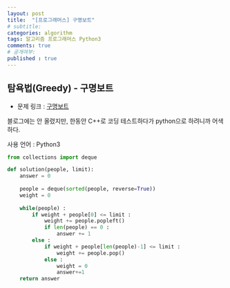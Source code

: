```yaml
---
layout: post
title:  "[프로그래머스] 구명보트"
# subtitle: 
categories: algorithm
tags: 알고리즘 프로그래머스 Python3
comments: true
# 공개여부:
published : true
---
```


## 탐욕법(Greedy) - 구명보트

* 문제 링크 : [구명보트](https://programmers.co.kr/learn/courses/30/lessons/42885#)

블로그에는 안 올렸지만, 한동안 C++로 코딩 테스트하다가 python으로 하려니까 어색하다.

사용 언어 : Python3

```python
from collections import deque

def solution(people, limit):
    answer = 0
    
    people = deque(sorted(people, reverse=True))
    weight = 0
    
    while(people) :
        if weight + people[0] <= limit :
            weight += people.popleft()
            if len(people) == 0 :
                answer += 1
        else :
            if weight + people[len(people)-1] <= limit :
                weight += people.pop()
            else :
                weight = 0
                answer+=1
    return answer
```